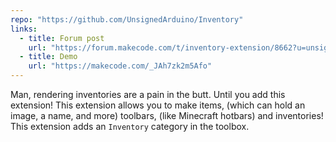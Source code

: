 ```yaml
---
repo: "https://github.com/UnsignedArduino/Inventory"
links:
  - title: Forum post
    url: "https://forum.makecode.com/t/inventory-extension/8662?u=unsignedarduino"
  - title: Demo
    url: "https://makecode.com/_JAh7zk2m5Afo"
---
```


Man, rendering inventories are a pain in the butt. Until you add this extension! This extension allows you to make items, (which can hold an image, a name, and more) toolbars, (like Minecraft hotbars) and inventories! This extension adds an `Inventory` category in the toolbox.
